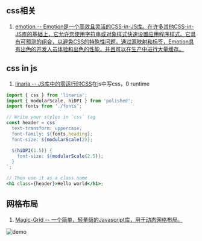 ## css相关
1. [emotion -- Emotion是一个高效且灵活的CSS-in-JS库。在许多其他CSS-in-JS库的基础上，它允许您使用字符串或对象样式快速设置应用程序样式。它具有可预测的组合，以避免CSS的特殊性问题。通过源映射和标签，Emotion具有出色的开发人员体验和出色的性能，并且可以在生产中进行大量缓存。](https://github.com/emotion-js/emotion)
## css in js
1. [linaria -- JS库中的零运行时CSS](https://github.com/callstack/linaria)在js中写css，0 runtime
```jsx
import { css } from 'linaria';
import { modularScale, hiDPI } from 'polished';
import fonts from './fonts';

// Write your styles in `css` tag
const header = css`
  text-transform: uppercase;
  font-family: ${fonts.heading};
  font-size: ${modularScale(2)};

  ${hiDPI(1.5)} {
    font-size: ${modularScale(2.5)};
  }
`;

// Then use it as a class name
<h1 class={header}>Hello world</h1>;
```
## 网格布局
1. [Magic-Grid -- 一个简单，轻量级的Javascript库，用于动态网格布局。](https://github.com/e-oj/Magic-Grid)

![demo](https://camo.githubusercontent.com/c81d42594b1b2fccd509ff83e8872f20fcd1de8a/687474703a2f2f64726976652e676f6f676c652e636f6d2f75633f6578706f72743d766965772669643d3137324553505a447751496637764c4d656c756e2d5f34526157445f2d6a39342d)